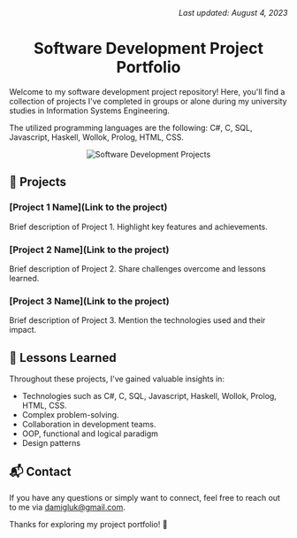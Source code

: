 <!-- Last Updated Note -->
<p align="right">
    <em>Last updated: August 4, 2023</em>
</p>

<!-- Header -->
<h1 align="center">Software Development Project Portfolio</h1>

<p>
    Welcome to my software development project repository! Here, you'll find a collection of projects I've completed in groups or alone during my university studies in Information Systems Engineering.
</p>
<p>The utilized programming languages are the following: C#, C, SQL, Javascript, Haskell, Wollok, Prolog, HTML, CSS.</p>

<!-- Visual Representation -->
<p align="center">
    <img src="https://media.licdn.com/dms/image/C4E16AQFIcY1M-woYyw/profile-displaybackgroundimage-shrink_350_1400/0/1654784927186?e=1696464000&v=beta&t=djEM9Ghhiaz7Fgw_XF-8TZoh6lRZ7guvg_bsM6L19Ko" alt="Software Development Projects">
</p>

## 🚀 Projects

### [Project 1 Name](Link to the project)
Brief description of Project 1. Highlight key features and achievements.

### [Project 2 Name](Link to the project)
Brief description of Project 2. Share challenges overcome and lessons learned.

### [Project 3 Name](Link to the project)
Brief description of Project 3. Mention the technologies used and their impact.

## 🧠 Lessons Learned

Throughout these projects, I've gained valuable insights in:

- Technologies such as C#, C, SQL, Javascript, Haskell, Wollok, Prolog, HTML, CSS.
- Complex problem-solving.
- Collaboration in development teams.
- OOP, functional and logical paradigm
- Design patterns

## 📬 Contact

If you have any questions or simply want to connect, feel free to reach out to me via damigluk@gmail.com.

Thanks for exploring my project portfolio! 🌟
